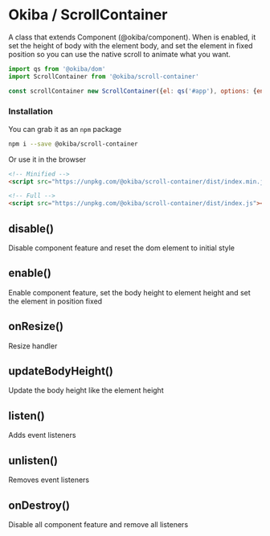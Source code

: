 

# Okiba / ScrollContainer
A class that extends Component (@okiba/component). When is enabled, it set the height of body with the element body, and set the element in fixed position so you can use the native scroll to animate what you want.




```javascript
import qs from '@okiba/dom'
import ScrollContainer from '@okiba/scroll-container'

const scrollContainer new ScrollContainer({el: qs('#app'), options: {enabled: true}})
```



### Installation

You can grab it as an `npm` package
```bash
npm i --save @okiba/scroll-container
```

Or use it in the browser
```html
<!-- Minified -->
<script src="https://unpkg.com/@okiba/scroll-container/dist/index.min.js"></script>

<!-- Full -->
<script src="https://unpkg.com/@okiba/scroll-container/dist/index.js"></script>
```







## disable()


Disable component feature and reset the dom element to initial style







## enable()


Enable component feature, set the body height to element height and set the element in position fixed







## onResize()


Resize handler







## updateBodyHeight()


Update the body height like the element height







## listen()


Adds event listeners







## unlisten()


Removes event listeners







## onDestroy()


Disable all component feature and remove all listeners






